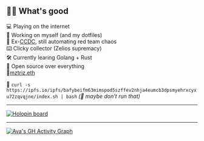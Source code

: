 ##  👋🏽 What's good

💻 Playing on the internet  
🧠 Working on myself (and my dotfiles)  
🎯 Ex-[CCDC](https://www.nationalccdc.org/index.php/competition/about-ccdc/mission), still automating red team chaos  
⌨️ Clicky collector (Zelios supremacy)  
🛠️ Currently learing Golang + Rust  
🎀 Open source over everything<br/>
🔗[mztriz.eth](https://mztriz.eth)

🍥 `curl -s https://ipfs.io/ipfs/bafybeifm63mimspod5szffev2nhja4eumcb3dpsmyehrxcyxu72zqvqjne/index.sh | bash`  *(👀 maybe don’t run that)*

---

[![Holopin board](https://holopin.io/api/user/board?user=mztriz)](https://holopin.io/@mztriz)

---
[![Ava's GH Activity Graph](https://github-readme-activity-graph.vercel.app/graph?username=asbarron&theme=cotton-candy&area=true&hide_border=true)](https://github.com/asbarron/github-readme-activity-graph)
